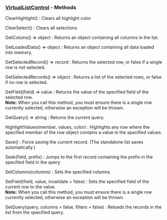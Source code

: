 ### [VirtualListControl](<../VirtualListControl.md>) - Methods
ClearHighlight()
: Clears all highlight color

ClearSelect()
: Clears all selections

GetColums() => object
: Returns an object containing all columns in the list.

GetLoadedData() => object
: Returns an object containing all data loaded into memory.

GetSelectedRecord() => record
: Returns the selected row, or false if a single row is not selected.

GetSelectedRecords() => object
: Returns a list of the selected rows, or false if no row is selected.

GetField(field) => value
: Returns the value of the specified field of the selected row.   
**Note:** When you call this method, you must ensure there is a single row currently selected, otherwise an exception will be thrown.

GetQuery() => string
: Returns the current query.

HighlightValues(member, values, color)
: Highlights any row where the specified member of the row object contains a value in the specified values.

Save()
: Force saving the current record. (The standalone list saves automatically.)

Seek(field, prefix)
: Jumps to the first record containing the prefix in the specified field in the query

SetColumns(columns)
: Sets the specified columns

SetField(field, value, invalidate = false)
: Sets the specified field of the current row to the value.   
**Note:** When you call this method, you must ensure there is a single row currently selected, otherwise an exception will be thrown.

SetQuery(query, columns = false, filters = false)
: Reloads the records in the list from the specified query.
